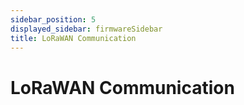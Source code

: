 ```yaml
---
sidebar_position: 5
displayed_sidebar: firmwareSidebar
title: LoRaWAN Communication
---
```


# LoRaWAN Communication

